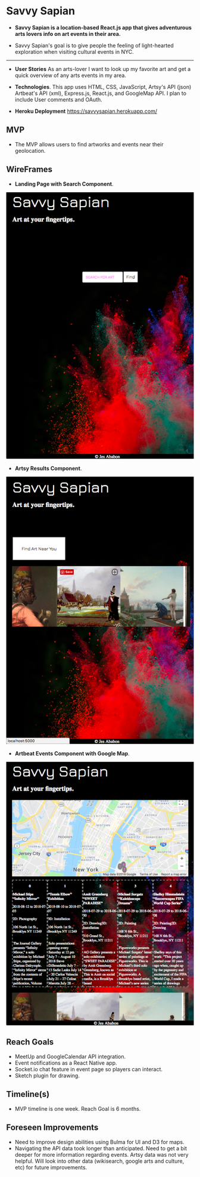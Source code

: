 # Savvy Sapian

* **Savvy Sapian is a location-based React.js app that gives adventurous arts lovers info on art events in their area.** 
- Savvy Sapian's goal is to give people the feeling of light-hearted exploration when visiting cultural events in NYC.
---

* **User Stories** 
As an arts-lover I want to look up my favorite art and get a quick overview of any arts events in my area.

* **Technologies**. 
This app  uses HTML, CSS, JavaScript, Artsy's API (json) Artbeat's API (xml), Express.js, React.js, and GoogleMap API.
I plan to include User comments and OAuth.


* **Heroku Deployment** 
https://savvysapian.herokuapp.com/

## MVP
- The MVP allows users to find artworks and events near their geolocation.

## WireFrames
* **Landing Page with Search Component**. 

![alt text](/public/landingsearch.png)

* **Artsy Results Component**. 

![alt text](/public/artsyimages.png)

* **Artbeat Events Component with Google Map**.

![alt text](/public/artbeatevents.png)

## Reach Goals
- MeetUp and GoogleCalendar API integration.
- Event notifications as a React Native app.
- Socket.io chat feature in event page so players can interact.
- Sketch plugin for drawing.

## Timeline(s)
- MVP timeline is one week. Reach Goal is 6 months.

## Foreseen Improvements
- Need to improve design abilities using Bulma for UI and D3 for maps.
- Navigating the API data took longer than anticipated. Need to get a bit deeper for more information regarding events. Artsy data was not very helpful. Will look into other data (wikisearch, google arts and culture, etc) for future improvements.
